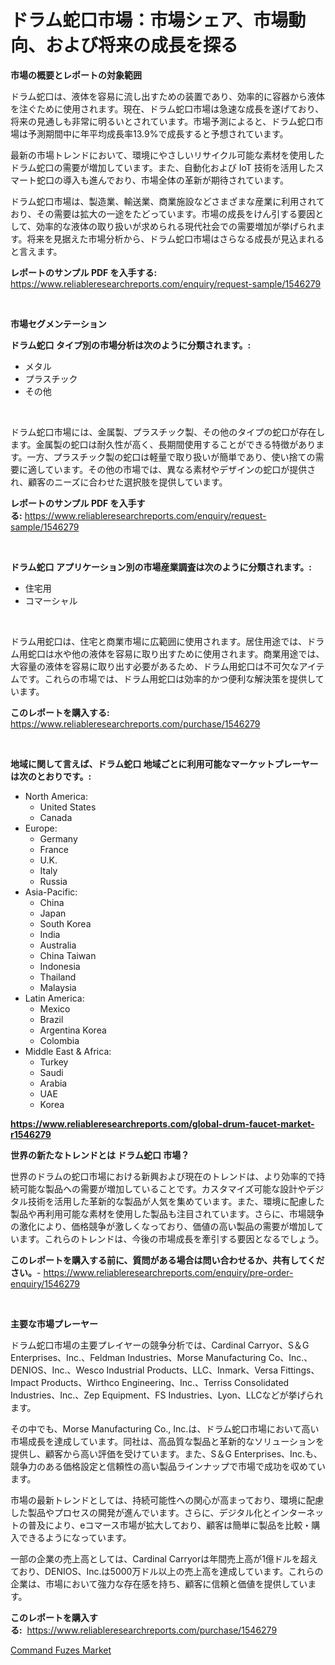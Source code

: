 <p><h1>ドラム蛇口市場：市場シェア、市場動向、および将来の成長を探る</h1></p><p><strong>市場の概要とレポートの対象範囲</strong></p>
<p><p>ドラム蛇口は、液体を容易に流し出すための装置であり、効率的に容器から液体を注ぐために使用されます。現在、ドラム蛇口市場は急速な成長を遂げており、将来の見通しも非常に明るいとされています。市場予測によると、ドラム蛇口市場は予測期間中に年平均成長率13.9%で成長すると予想されています。</p><p>最新の市場トレンドにおいて、環境にやさしいリサイクル可能な素材を使用したドラム蛇口の需要が増加しています。また、自動化および IoT 技術を活用したスマート蛇口の導入も進んでおり、市場全体の革新が期待されています。</p><p>ドラム蛇口市場は、製造業、輸送業、商業施設などさまざまな産業に利用されており、その需要は拡大の一途をたどっています。市場の成長をけん引する要因として、効率的な液体の取り扱いが求められる現代社会での需要増加が挙げられます。将来を見据えた市場分析から、ドラム蛇口市場はさらなる成長が見込まれると言えます。</p></p>
<p><strong>レポートのサンプル PDF を入手する:</strong> <a href="https://www.reliableresearchreports.com/enquiry/request-sample/1546279">https://www.reliableresearchreports.com/enquiry/request-sample/1546279</a></p>
<p>&nbsp;</p>
<p><strong>市場セグメンテーション</strong></p>
<p><strong>ドラム蛇口 タイプ別の市場分析は次のように分類されます。:</strong></p>
<p><ul><li>メタル</li><li>プラスチック</li><li>その他</li></ul></p>
<p>&nbsp;</p>
<p><p>ドラム蛇口市場には、金属製、プラスチック製、その他のタイプの蛇口が存在します。金属製の蛇口は耐久性が高く、長期間使用することができる特徴があります。一方、プラスチック製の蛇口は軽量で取り扱いが簡単であり、使い捨ての需要に適しています。その他の市場では、異なる素材やデザインの蛇口が提供され、顧客のニーズに合わせた選択肢を提供しています。</p></p>
<p><strong>レポートのサンプル PDF を入手する:</strong>&nbsp;<a href="https://www.reliableresearchreports.com/enquiry/request-sample/1546279">https://www.reliableresearchreports.com/enquiry/request-sample/1546279</a></p>
<p>&nbsp;</p>
<p><strong> ドラム蛇口 アプリケーション別の市場産業調査は次のように分類されます。:</strong></p>
<p><ul><li>住宅用</li><li>コマーシャル</li></ul></p>
<p>&nbsp;</p>
<p><p>ドラム用蛇口は、住宅と商業市場に広範囲に使用されます。居住用途では、ドラム用蛇口は水や他の液体を容易に取り出すために使用されます。商業用途では、大容量の液体を容易に取り出す必要があるため、ドラム用蛇口は不可欠なアイテムです。これらの市場では、ドラム用蛇口は効率的かつ便利な解決策を提供しています。</p></p>
<p><strong>このレポートを購入する:</strong>&nbsp; <a href="https://www.reliableresearchreports.com/purchase/1546279">https://www.reliableresearchreports.com/purchase/1546279</a></p>
<p>&nbsp;</p>
<p><strong>地域に関して言えば、ドラム蛇口 地域ごとに利用可能なマーケットプレーヤーは次のとおりです。:</strong></p>
<p><ul>
    <li>
        North America:
        <ul>
            <li>United States</li>
            <li>Canada</li>
        </ul>
    </li>
    <li>
        Europe:
        <ul>
            <li>Germany</li>
            <li>France</li>
            <li>U.K.</li>
            <li>Italy</li>
            <li>Russia</li>
        </ul>
    </li>
    <li>
        Asia-Pacific:
        <ul>
            <li>China</li>
            <li>Japan</li>
            <li>South Korea</li>
            <li>India</li>
            <li>Australia</li>
            <li>China Taiwan</li>
            <li>Indonesia</li>
            <li>Thailand</li>
            <li>Malaysia</li>
        </ul>
    </li>
    <li>
        Latin America:
        <ul>
            <li>Mexico</li>
            <li>Brazil</li>
            <li>Argentina Korea</li>
            <li>Colombia</li>
        </ul>
    </li>
    <li>
        Middle East & Africa:
        <ul>
            <li>Turkey</li>
            <li>Saudi</li>
            <li>Arabia</li>
            <li>UAE</li>
            <li>Korea</li>
        </ul>
    </li>
    </ul></p>
<p><strong><a href="https://www.reliableresearchreports.com/global-drum-faucet-market-r1546279">https://www.reliableresearchreports.com/global-drum-faucet-market-r1546279</a></strong>&nbsp;</p>
<p><strong>世界の新たなトレンドとは ドラム蛇口 市場？</strong></p>
<p><p>世界のドラムの蛇口市場における新興および現在のトレンドは、より効率的で持続可能な製品への需要が増加していることです。カスタマイズ可能な設計やデジタル技術を活用した革新的な製品が人気を集めています。また、環境に配慮した製品や再利用可能な素材を使用した製品も注目されています。さらに、市場競争の激化により、価格競争が激しくなっており、価値の高い製品の需要が増加しています。これらのトレンドは、今後の市場成長を牽引する要因となるでしょう。</p></p>
<p><strong>このレポートを購入する前に、質問がある場合は問い合わせるか、共有してください。</strong>- <a href="https://www.reliableresearchreports.com/enquiry/pre-order-enquiry/1546279">https://www.reliableresearchreports.com/enquiry/pre-order-enquiry/1546279</a></p>
<p>&nbsp;</p>
<p><strong>主要な市場プレーヤー</strong></p>
<p><p>ドラム蛇口市場の主要プレイヤーの競争分析では、Cardinal Carryor、S＆G Enterprises、Inc.、Feldman Industries、Morse Manufacturing Co、Inc.、DENIOS、Inc.、Wesco Industrial Products、LLC、Inmark、Versa Fittings、Impact Products、Wirthco Engineering、Inc.、Terriss Consolidated Industries、Inc.、Zep Equipment、FS Industries、Lyon、LLCなどが挙げられます。</p><p>その中でも、Morse Manufacturing Co., Inc.は、ドラム蛇口市場において高い市場成長を達成しています。同社は、高品質な製品と革新的なソリューションを提供し、顧客から高い評価を受けています。また、S＆G Enterprises、Inc.も、競争力のある価格設定と信頼性の高い製品ラインナップで市場で成功を収めています。</p><p>市場の最新トレンドとしては、持続可能性への関心が高まっており、環境に配慮した製品やプロセスの開発が進んでいます。さらに、デジタル化とインターネットの普及により、eコマース市場が拡大しており、顧客は簡単に製品を比較・購入できるようになっています。</p><p>一部の企業の売上高としては、Cardinal Carryorは年間売上高が1億ドルを超えており、DENIOS、Inc.は5000万ドル以上の売上高を達成しています。これらの企業は、市場において強力な存在感を持ち、顧客に信頼と価値を提供しています。</p></p>
<p><strong>このレポートを購入する:</strong>&nbsp;&nbsp;<a href="https://www.reliableresearchreports.com/purchase/1546279">https://www.reliableresearchreports.com/purchase/1546279</a></p>
<p><p><a href="https://github.com/JameTravis/Market-Research-Report-List-4/blob/main/command-fuzes-market.md">Command Fuzes Market</a></p></p>